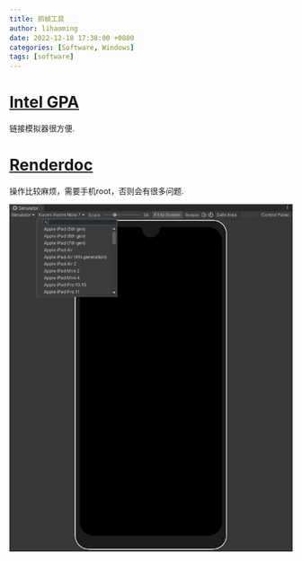 ```yaml
---
title: 抓帧工具
author: lihaoming
date: 2022-12-18 17:38:00 +0800
categories: [Software, Windows]
tags: [software]
---
```



# [Intel GPA](https://zhuanlan.zhihu.com/p/497864319)
链接模拟器很方便.



# [Renderdoc](https://renderdoc.org/)
操作比较麻烦，需要手机root，否则会有很多问题.


![](../assets/img/packages/device_simulator_1.png)

